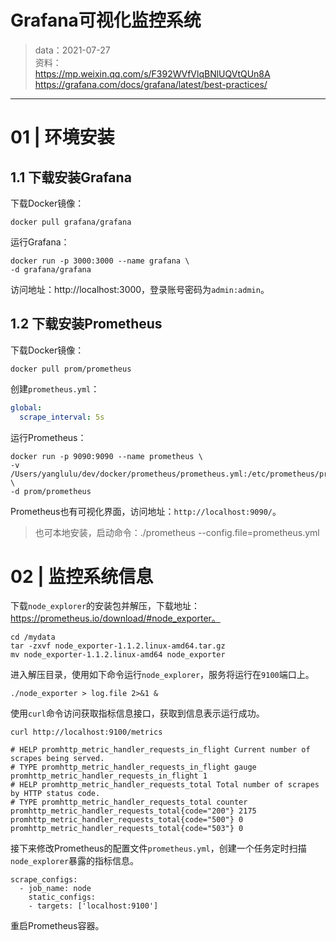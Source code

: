 # Grafana可视化监控系统<!-- {docsify-ignore-all} -->

> data：2021-07-27<br>资料：<br/>https://mp.weixin.qq.com/s/F392WVfVlqBNlUQVtQUn8A<br/>https://grafana.com/docs/grafana/latest/best-practices/

---

# 01 | 环境安装

## 1.1 下载安装Grafana

下载Docker镜像：

```shell
docker pull grafana/grafana
```

运行Grafana：

```shell
docker run -p 3000:3000 --name grafana \
-d grafana/grafana
```

访问地址：http://localhost:3000，登录账号密码为`admin:admin`。

## 1.2 下载安装Prometheus

下载Docker镜像：

```shell
docker pull prom/prometheus
```

创建`prometheus.yml`：

```yml
global:
  scrape_interval: 5s
```

运行Prometheus：

```shell
docker run -p 9090:9090 --name prometheus \
-v /Users/yanglulu/dev/docker/prometheus/prometheus.yml:/etc/prometheus/prometheus.yml \
-d prom/prometheus
```

Prometheus也有可视化界面，访问地址：`http://localhost:9090/`。

> 也可本地安装，启动命令：./prometheus --config.file=prometheus.yml
>
> 

# 02 | 监控系统信息

下载`node_explorer`的安装包并解压，下载地址：https://prometheus.io/download/#node_exporter。

```shell
cd /mydata
tar -zxvf node_exporter-1.1.2.linux-amd64.tar.gz
mv node_exporter-1.1.2.linux-amd64 node_exporter
```

进入解压目录，使用如下命令运行`node_explorer`，服务将运行在`9100`端口上。

```
./node_exporter > log.file 2>&1 &
```

使用`curl`命令访问获取指标信息接口，获取到信息表示运行成功。

```
curl http://localhost:9100/metrics
```

```shell
# HELP promhttp_metric_handler_requests_in_flight Current number of scrapes being served.
# TYPE promhttp_metric_handler_requests_in_flight gauge
promhttp_metric_handler_requests_in_flight 1
# HELP promhttp_metric_handler_requests_total Total number of scrapes by HTTP status code.
# TYPE promhttp_metric_handler_requests_total counter
promhttp_metric_handler_requests_total{code="200"} 2175
promhttp_metric_handler_requests_total{code="500"} 0
promhttp_metric_handler_requests_total{code="503"} 0
```

接下来修改Prometheus的配置文件`prometheus.yml`，创建一个任务定时扫描`node_explorer`暴露的指标信息。

```
scrape_configs:
  - job_name: node
    static_configs:
    - targets: ['localhost:9100']
```

重启Prometheus容器。
